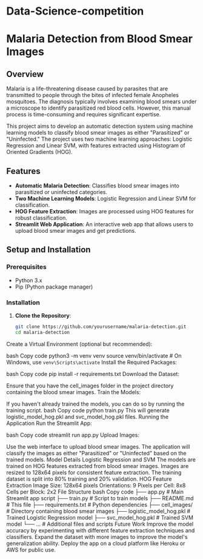 # Data-Science-competition

# Malaria Detection from Blood Smear Images

## Overview
Malaria is a life-threatening disease caused by parasites that are transmitted to people through the bites of infected female Anopheles mosquitoes. The diagnosis typically involves examining blood smears under a microscope to identify parasitized red blood cells. However, this manual process is time-consuming and requires significant expertise.

This project aims to develop an automatic detection system using machine learning models to classify blood smear images as either "Parasitized" or "Uninfected." The project uses two machine learning approaches: Logistic Regression and Linear SVM, with features extracted using Histogram of Oriented Gradients (HOG).

## Features
- **Automatic Malaria Detection**: Classifies blood smear images into parasitized or uninfected categories.
- **Two Machine Learning Models**: Logistic Regression and Linear SVM for classification.
- **HOG Feature Extraction**: Images are processed using HOG features for robust classification.
- **Streamlit Web Application**: An interactive web app that allows users to upload blood smear images and get predictions.

## Setup and Installation

### Prerequisites
- Python 3.x
- Pip (Python package manager)

### Installation

1. **Clone the Repository**:
   ```bash
   git clone https://github.com/yourusername/malaria-detection.git
   cd malaria-detection


Create a Virtual Environment (optional but recommended):

bash
Copy code
python3 -m venv venv
source venv/bin/activate   # On Windows, use `venv\Scripts\activate`
Install the Required Packages:

bash
Copy code
pip install -r requirements.txt
Download the Dataset:

Ensure that you have the cell_images folder in the project directory containing the blood smear images.
Train the Models:

If you haven't already trained the models, you can do so by running the training script.
bash
Copy code
python train.py
This will generate logistic_model_hog.pkl and svc_model_hog.pkl files.
Running the Application
Run the Streamlit App:

bash
Copy code
streamlit run app.py
Upload Images:

Use the web interface to upload blood smear images.
The application will classify the images as either "Parasitized" or "Uninfected" based on the trained models.
Model Details
Logistic Regression and SVM
The models are trained on HOG features extracted from blood smear images.
Images are resized to 128x64 pixels for consistent feature extraction.
The training dataset is split into 80% training and 20% validation.
HOG Feature Extraction
Image Size: 128x64 pixels
Orientations: 9
Pixels per Cell: 8x8
Cells per Block: 2x2
File Structure
bash
Copy code
├── app.py                  # Main Streamlit app script
├── train.py                # Script to train models
├── README.md               # This file
├── requirements.txt        # Python dependencies
├── cell_images/            # Directory containing blood smear images
├── logistic_model_hog.pkl  # Trained Logistic Regression model
├── svc_model_hog.pkl       # Trained SVM model
└── ...                     # Additional files and scripts
Future Work
Improve the model accuracy by experimenting with different feature extraction techniques and classifiers.
Expand the dataset with more images to improve the model's generalization ability.
Deploy the app on a cloud platform like Heroku or AWS for public use.
